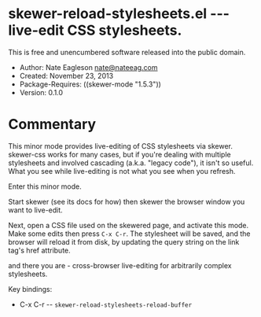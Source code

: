 # skewer-reload-stylesheets.el --- live-edit CSS stylesheets.

This is free and unencumbered software released into the public domain.

* Author: Nate Eagleson <nate@nateeag.com>
* Created: November 23, 2013
* Package-Requires: ((skewer-mode "1.5.3"))
* Version: 0.1.0

# Commentary

This minor mode provides live-editing of CSS stylesheets via skewer.
skewer-css works for many cases, but if you're dealing with multiple
stylesheets and involved cascading (a.k.a. "legacy code"), it isn't so
useful. What you see while live-editing is not what you see when you
refresh.

Enter this minor mode.

Start skewer (see its docs for how) then skewer the browser window you want
to live-edit.

Next, open a CSS file used on the skewered page, and activate this mode.
Make some edits then press `C-x C-r`. The stylesheet will be saved, and the
browser will reload it from disk, by updating the query string on the link
tag's href attribute.

and there you are - cross-browser live-editing for arbitrarily complex
stylesheets.

Key bindings:

* C-x C-r -- `skewer-reload-stylesheets-reload-buffer`


